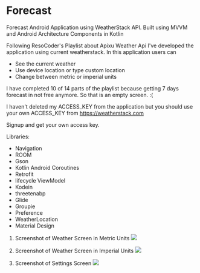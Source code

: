# Forecast
Forecast Android Application using WeatherStack API. Built using MVVM and Android Architecture Components in Kotlin

Following ResoCoder's Playlist about Apixu Weather Api I've developed the application using current weatherstack.
In this application users can 
  - See the current weather
  - Use device location or type custom location
  - Change between metric or imperial units

I have completed 10 of 14 parts of the playlist because getting 7 days forecast in not free anymore. So that is an empty screen. :(


I haven't deleted my ACCESS_KEY from the application but you should use your own ACCESS_KEY from https://weatherstack.com
 
 Signup and get your own access key.

Libraries:
  - Navigation
  - ROOM
  - Gson
  - Kotlin Android Coroutines
  - Retrofit
  - lifecycle ViewModel
  - Kodein
  - threetenabp
  - Glide
  - Groupie
  - Preference
  - WeatherLocation
  - Material Design
  
  
  1.   Screenshot of Weather Screen in Metric Units
  ![](Screenshots/Screenshot_Metric.png)
  
  
  2.   Screenshot of Weather Screen in Imperial Units
  ![](Screenshots/Screenshot_Imperial.png)
  
  
  3.   Screenshot of Settings Screen
  ![](Screenshots/Screenshot_Settings.png)
